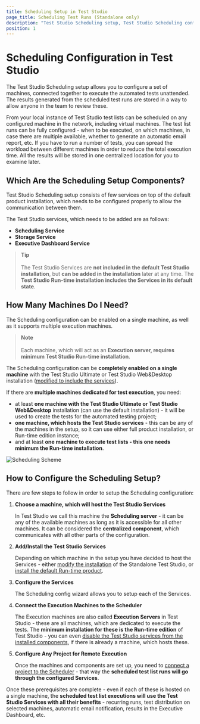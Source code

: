 ```yaml
---
title: Scheduling Setup in Test Studio
page_title: Scheduling Test Runs (Standalone only)
description: "Test Studio Scheduling setup, Test Studio Scheduling configuration. Schedule Test List Runs, Run test lists remotely. How to configure the Test Studio Scheduling setup. What to use the Test Studio scheduling for"
position: 1
---
```

# Scheduling Configuration in Test Studio

The Test Studio Scheduling setup allows you to configure a set of machines, connected together to execute the automated tests unattended. The results generated from the scheduled test runs are stored in a way to allow anyone in the team to review these.

From your local instance of Test Studio test lists can be scheduled on any configured machine in the network, including virtual machines. The test list runs can be fully configured - when to be executed, on which machines, in case there are multiple available, whether to generate an automatic email report, etc. If you have to run a number of tests, you can spread the workload between different machines in order to reduce the total execution time. All the results will be stored in one centralized location for you to examine later.

## Which Are the Scheduling Setup Components?

Test Studio Scheduling setup consists of few services on top of the default product installation, which needs to be configured properly to allow the communication between them.

The Test Studio services, which needs to be added are as follows:

- __Scheduling Service__
- __Storage Service__
- __Executive Dashboard Service__

> __Tip__
> <br>
> <br>
> The Test Studio Services are __not included in the default Test Studio installation__, but __can be added in the installation__ later at any time. The __Test Studio Run-time installation includes the Services in its default state__.

## How Many Machines Do I Need?

The Scheduling configuration can be enabled on a single machine, as well as it supports multiple execution machines.

> __Note__
> <br>
> <br>
> Each machine, which will act as an __Execution server, requires minimum Test Studio Run-time installation__.

The Scheduling configuration can be __completely enabled on a single machine__ with the Test Studio Ultimate or Test Studio Web&Desktop installation (<a href="/prerequisites/installation/add-services" target="_blank">modified to include the services</a>).

If there are __multiple machines dedicated for test execution__, you need:
- at least __one machine with the Test Studio Ultimate or Test Studio Web&Desktop__ installation (can use the default installation) - it will be used to create  the tests for the automated testing project; 
- __one machine, which hosts the Test Studio services__ - this can be any of the machines in the setup, so it can use either full product installation, or Run-time edition instance;
- and at least __one machine to execute test lists - this one needs minimum the Run-time installation__.

![Scheduling Scheme][1]

## How to Configure the Scheduling Setup?

There are few steps to follow in order to setup the Scheduling configuration:

1. __Choose a machine, which will host the Test Studio Services__

    In Test Studio we call this machine the __Scheduling server__ - it can be any of the available machines as long as it is accessible for all other machines. It can be considered the __centralized component__, which communicates with all other parts of the configuration.
2. __Add/Install the Test Studio Services__

    Depending on which machine in the setup you have decided to host the Services - either <a href="/prerequisites/installation/add-services" target="_blank">modify the installation</a> of the Standalone Test Studio, or <a href="/prerequisites/installation/run-time-install" target="_blank">install the default Run-time product</a>.
3. __Configure the Services__

    The Scheduling config wizard allows you to setup each of the Services.
4. __Connect the Execution Machines to the Scheduler__

    The Execution machines are also called __Execution Servers__ in Test Studio - these are all machines, which are dedicated to execute the tests. The __minimum installation for these is the Run-time edition__ of Test Studio - you can even <a href="/prerequisites/installation/run-time-install#customize-the-test-studio-run-time-installation" target="_blank">disable the Test Studio services from the installed components</a>, if there is already a machine, which hosts these.
5. __Configure Any Project for Remote Execution__

    Once the machines and components are set up, you need to <a href="/automated-tests/scheduling/connect-to-scheduling-server" target="_blank">connect a project to the Scheduler</a> - that way the __scheduled test list runs will go through the configured Services__.

Once these prerequisites are complete - even if each of these is hosted on a single machine, the __scheduled test list executions will use the Test Studio Services with all their benefits__ - recurring runs, test distribution on selected machines, automatic email notification, results in the Executive Dashboard, etc.

[10]: /img/features/scheduling-test-runs/overview/fig1.png
[1]: /img/automated-tests/scheduling/overview/scheduling-iconography-bright.png